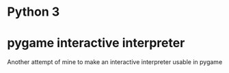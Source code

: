 # Python 3

# pygame interactive interpreter

Another attempt of mine to make an interactive interpreter usable in pygame
